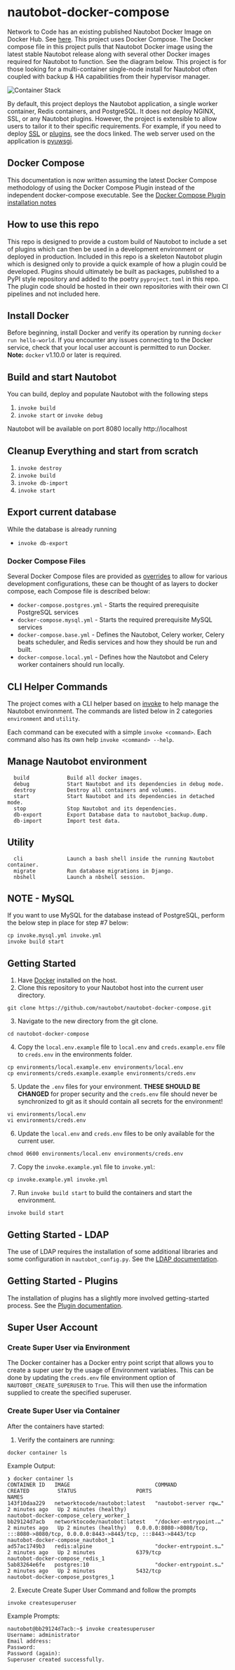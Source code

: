 # nautobot-docker-compose

Network to Code has an existing published Nautobot Docker Image on Docker Hub. See [here](https://hub.docker.com/repository/docker/networktocode/nautobot). This project uses Docker Compose. The Docker compose file in this project pulls that Nautobot Docker image using the latest stable Nautobot release along with several other Docker images required for Nautobot to function. See the diagram below. This project is for those looking for a multi-container single-node install for Nautobot often coupled with backup & HA capabilities from their hypervisor manager.

![Container Stack](docs/img/container_stack.png)

By default, this project deploys the Nautobot application, a single worker container, Redis containers, and PostgreSQL. It does not deploy NGINX, SSL, or any Nautobot plugins. However, the project is extensible to allow users to tailor it to their specific requirements. For example, if you need to deploy [SSL](docs/create_ssl_cert.md) or [plugins](docs/plugins.md), see the docs linked. The web server used on the application is [pyuwsgi](https://uwsgi-docs.readthedocs.io/en/latest/).

## Docker Compose

This documentation is now written assuming the latest Docker Compose methodology of using the Docker Compose Plugin instead of the independent docker-compose executable. See the [Docker Compose Plugin installation notes](https://docs.docker.com/compose/install/)

## How to use this repo

This repo is designed to provide a custom build of Nautobot to include a set of plugins which can then be used in a development environment or deployed in production.  Included in this repo is a skeleton Nautobot plugin which is designed only to provide a quick example of how a plugin could be developed.  Plugins should ultimately be built as packages, published to a PyPI style repository and added to the poetry `pyproject.toml` in this repo.  The plugin code should be hosted in their own repositories with their own CI pipelines and not included here.

## Install Docker

Before beginning, install Docker and verify its operation by running `docker run hello-world`. If you encounter any issues connecting to the Docker service, check that your local user account is permitted to run Docker. **Note:** `docker` v1.10.0 or later is required.

## Build and start Nautobot

You can build, deploy and populate Nautobot with the following steps

1. `invoke build`
2. `invoke start` or `invoke debug`

Nautobot will be available on port 8080 locally http://localhost

## Cleanup Everything and start from scratch

1. `invoke destroy`
2. `invoke build`
3. `invoke db-import`
4. `invoke start`

## Export current database

While the database is already running

* `invoke db-export`

### Docker Compose Files

Several Docker Compose files are provided as [overrides](https://docs.docker.com/compose/extends/) to allow for various development configurations, these can be thought of as layers to docker compose, each Compose file is described below:

* `docker-compose.postgres.yml` - Starts the required prerequisite PostgreSQL services
* `docker-compose.mysql.yml` - Starts the required prerequisite MySQL services
* `docker-compose.base.yml` - Defines the Nautobot, Celery worker, Celery beats scheduler, and Redis services and how they should be run and built.
* `docker-compose.local.yml` - Defines how the Nautobot and Celery worker containers should run locally.

## CLI Helper Commands

The project comes with a CLI helper based on [invoke](http://www.pyinvoke.org/) to help manage the Nautobot environment. The commands are listed below in 2 categories `environment` and `utility`.

Each command can be executed with a simple `invoke <command>`. Each command also has its own help `invoke <command> --help`.

## Manage Nautobot environment

```text
  build            Build all docker images.
  debug            Start Nautobot and its dependencies in debug mode.
  destroy          Destroy all containers and volumes.
  start            Start Nautobot and its dependencies in detached mode.
  stop             Stop Nautobot and its dependencies.
  db-export        Export Database data to nautobot_backup.dump.
  db-import        Import test data.
```

## Utility

```text
  cli              Launch a bash shell inside the running Nautobot container.
  migrate          Run database migrations in Django.
  nbshell          Launch a nbshell session.
```

## NOTE - MySQL

If you want to use MySQL for the database instead of PostgreSQL, perform the below step in place for step #7 below:

```text
cp invoke.mysql.yml invoke.yml
invoke build start
```

## Getting Started

1. Have [Docker](https://docs.docker.com/get-docker/) installed on the host.
2. Clone this repository to your Nautobot host into the current user directory.

```text
git clone https://github.com/nautobot/nautobot-docker-compose.git
```

3. Navigate to the new directory from the git clone.

```text
cd nautobot-docker-compose
```

4. Copy the `local.env.example` file to `local.env` and `creds.example.env` file to `creds.env` in the environments folder.

```text
cp environments/local.example.env environments/local.env
cp environments/creds.example.example environments/creds.env
```

5. Update the `.env` files for your environment. **THESE SHOULD BE CHANGED** for proper security and the `creds.env` file should never be synchronized to git as it should contain all secrets for the environment!

```text
vi environments/local.env
vi environments/creds.env
```

6. Update the `local.env` and `creds.env` files to be only available for the current user.

```text
chmod 0600 environments/local.env environments/creds.env
```

7. Copy the `invoke.example.yml` file to `invoke.yml`:

```text
cp invoke.example.yml invoke.yml
```

7. Run `invoke build start` to build the containers and start the environment.

```text
invoke build start
```

## Getting Started - LDAP

The use of LDAP requires the installation of some additional libraries and some configuration in `nautobot_config.py`. See the [LDAP documentation](docs/ldap.md).

## Getting Started - Plugins

The installation of plugins has a slightly more involved getting-started process. See the [Plugin documentation](docs/plugins.md).

## Super User Account

### Create Super User via Environment

The Docker container has a Docker entry point script that allows you to create a super user by the usage of Environment variables. This can be done by updating the `creds.env` file environment option of `NAUTOBOT_CREATE_SUPERUSER` to `True`. This will then use the information supplied to create the specified superuser.

### Create Super User via Container

After the containers have started:

1. Verify the containers are running:

```text
docker container ls
```

Example Output:

```text
❯ docker container ls
CONTAINER ID   IMAGE                           COMMAND                  CREATED         STATUS                   PORTS                                                                                  NAMES
143f10daa229   networktocode/nautobot:latest   "nautobot-server rqw…"   2 minutes ago   Up 2 minutes (healthy)                                                                                          nautobot-docker-compose_celery_worker_1
bb29124d7acb   networktocode/nautobot:latest   "/docker-entrypoint.…"   2 minutes ago   Up 2 minutes (healthy)   0.0.0.0:8080->8080/tcp, :::8080->8080/tcp, 0.0.0.0:8443->8443/tcp, :::8443->8443/tcp   nautobot-docker-compose_nautobot_1
ad57ac1749b3   redis:alpine                    "docker-entrypoint.s…"   2 minutes ago   Up 2 minutes             6379/tcp                                                                               nautobot-docker-compose_redis_1
5ab83264e6fe   postgres:10                     "docker-entrypoint.s…"   2 minutes ago   Up 2 minutes             5432/tcp                                                                               nautobot-docker-compose_postgres_1
```

2. Execute Create Super User Command and follow the prompts

```text
invoke createsuperuser
```

Example Prompts:

```text
nautobot@bb29124d7acb:~$ invoke createsuperuser
Username: administrator
Email address:
Password:
Password (again):
Superuser created successfully.
```
